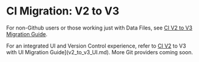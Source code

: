 # CI Migration: V2 to V3

For non-Github users or those working just with Data Files, see [CI V2 to V3 Migration Guide](v2_to_v3.md).

For an integrated UI and Version Control experience, refer to [CI V2](v2_to_v3_UI.md) to V3 with UI Migration Guide](v2_to_v3_UI.md). More Git providers coming soon.
